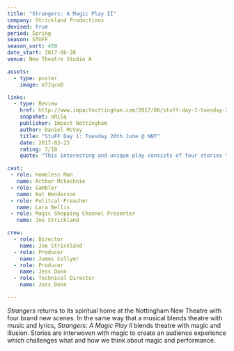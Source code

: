 ```yaml
---
title: "Strangers: A Magic Play II"
company: Strickland Productions
devised: true
period: Spring
season: STUFF
season_sort: 450
date_start: 2017-06-20
venue: New Theatre Studio A

assets:
  - type: poster
    image: m7JqcnD

links:
  - type: Review
    href: http://www.impactnottingham.com/2017/06/stuff-day-1-tuesday-20th-june-nnt/
    snapshot: aRiSq
    publisher: Impact Nottingham
    author: Daniel McVey 
    title: "StuFF Day 1: Tuesday 20th June @ NNT"
    date: 2017-03-23
    rating: 7/10
    quote: "This interesting and unique play consists of four stories that will perplex and wow."

cast:
 - role: Homeless Man
   name: Arthur Mckechnie
 - role: Gambler
   name: Nat Henderson
 - role: Politcal Preacher
   name: Lara Bellis
 - role: Magic Shopping Channel Presenter
   name: Joe Strickland

crew:
  - role: Director
    name: Joe Strickland
  - role: Producer
    name: James Collyer
  - role: Producer
    name: Jess Donn
  - role: Technical Director
    name: Jess Donn

---
```

*Strangers* returns to its spiritual home at the Nottingham New Theatre with four brand new scenes. In the same way that a musical blends theatre with music and lyrics, *Strangers: A Magic Play II* blends theatre with magic and illusion. Stories are interwoven with magic to create an audience experience which challenges what and how we think about magic and performance. 
